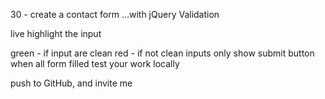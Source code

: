 30 - create a contact form …with jQuery Validation

live highlight the input

  green - if input are clean
  red - if not clean inputs
  only show submit button when all form filled
test your work locally

  push to GitHub, and invite me
